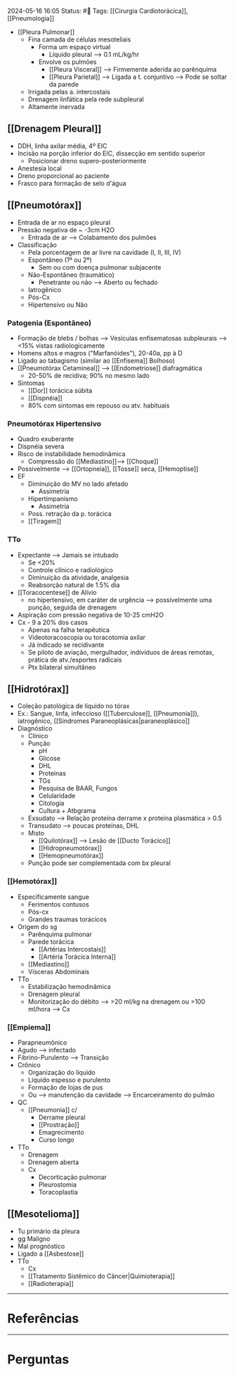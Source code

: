 2024-05-16 16:05
Status: #🌱 
Tags: [[Cirurgia Cardiotorácica]], [[Pneumologia]]
<br/>
- [[Pleura Pulmonar]]
	- Fina camada de células mesoteliais
		- Forma um espaço virtual
			- Líquido pleural --> 0.1 mL/kg/hr
		- Envolve os pulmões
			- [[Pleura Visceral]] --> Firmemente aderida ao parênquima
			- [[Pleura Parietal]] --> Ligada a t. conjuntivo --> Pode se soltar da parede
	- Irrigada pelas a. intercostais
	- Drenagem linfática pela rede subpleural
	- Altamente inervada
## [[Drenagem Pleural]]
- DDH, linha axilar média, 4º EIC
- Incisão na porção inferior do EIC, dissecção em sentido superior
	- Posicionar dreno supero-posteriormente
- Anestesia local
- Dreno proporcional ao paciente
- Frasco para formação de selo d'água
## [[Pneumotórax]]
- Entrada de ar no espaço pleural
- Pressão negativa de ~ -3cm H2O
	- Entrada de ar --> Colabamento dos pulmões
- Classificação
	- Pela porcentagem de ar livre na cavidade (I, II, III, IV)
	- Espontâneo (1º ou 2º)
		- Sem ou com doença pulmonar subjacente
	- Não-Espontâneo (traumático)
		- Penetrante ou não --> Aberto ou fechado
	- Iatrogênico
	- Pós-Cx
	- Hipertensivo ou Não
### Patogenia (Espontâneo)
- Formação de blebs / bolhas --> Vesículas enfisematosas subpleurais --> <15% vistas radiologicamente
- Homens altos e magros ("Marfanóides"), 20-40a, pp à D 
- Ligado ao tabagismo (similar ao [[Enfisema]] Bolhoso)
- [[Pneumotórax Cetamineal]] --> [[Endometriose]] diafragmática
	- 20-50% de recidiva; 90% no mesmo lado
- Sintomas
	- [[Dor]] torácica súbita
	- [[Dispnéia]]
	- 80% com sintomas em repouso ou atv. habituais
### Pneumotórax Hipertensivo
- Quadro exuberante
- Dispnéia severa
- Risco de instabilidade hemodinâmica
	- Compressão do [[Mediastino]]--> [[Choque]]
- Possivelmente --> [[Ortopneia]], [[Tosse]] seca, [[Hemoptise]]
- EF
	- Diminuição do MV no lado afetado
		- Assimetria
	- Hipertimpanismo
		- Assimetria
	- Poss. retração da p. torácica
	- [[Tiragem]]
### TTo
- Expectante --> Jamais se intubado
	- Se <20%
	- Controle clínico e radiológico
	- Diminuição da atividade, analgesia
	- Reabsorção natural de 1.5% dia
- [[Toracocentese]] de Alívio
	- no hipertensivo, em caráter de urgência --> possivelmente uma punção, seguida de drenagem
- Aspiração com pressão negativa de 10-25 cmH2O
- Cx - 9 a 20% dos casos
	- Apenas na falha terapêutica
	- Videotoracoscopia ou toracotomia axilar
	- Já indicado se recidivante
	- Se piloto de aviação, mergulhador, indivíduos de áreas remotas, prática de atv./esportes radicais
	- Ptx bilateral simultâneo
## [[Hidrotórax]]
- Coleção patológica de líquido no tórax
- Ex.: Sangue, linfa, infeccioso ([[Tuberculose]], [[Pneumonia]]), iatrogênico, [[Síndromes Paraneoplásicas|paraneoplásico]]
- Diagnóstico
	- Clínico
	- Punção
		- pH
		- Glicose
		- DHL
		- Proteínas
		- TGs
		- Pesquisa de BAAR, Fungos
		- Celularidade
		- Citologia
		- Cultura + Atbgrama
	- Exsudato --> Relação proteína derrame x proteína plasmática > 0.5
	- Transudato --> poucas proteínas, DHL
	- Misto
		- [[Quilotórax]] --> Lesão de [[Ducto Torácico]]
		- [[Hidropneumotórax]]
		- [[Hemopneumotórax]]
	- Punção pode ser complementada com bx pleural
### [[Hemotórax]]
- Especificamente sangue
	- Ferimentos contusos
	- Pós-cx
	- Grandes traumas torácicos
- Origem do sg
	- Parênquima pulmonar
	- Parede torácica
		- [[Artérias Intercostais]]
		- [[Artéria Torácica Interna]]
	- [[Mediastino]]
	- Vísceras Abdominais
- TTo
	- Estabilização hemodinâmica
	- Drenagem pleural
	- Monitorização do débito --> >20 ml/kg na drenagem ou >100 ml/hora --> Cx
### [[Empiema]]
- Parapneumônico
- Agudo --> infectado
- Fibrino-Purulento --> Transição
- Crônico
	- Organização do líquido
	- Líquido espesso e purulento
	- Formação de lojas de pus
	- Ou --> manutenção da cavidade --> Encarceiramento do pulmão
- QC
	- [[Pneumonia]] c/
		- Derrame pleural
		- [[Prostração]]
		- Emagrecimento
		- Curso longo
- TTo
	- Drenagem
	- Drenagem aberta
	- Cx
		- Decorticação pulmonar
		- Pleurostomia
		- Toracoplastia
## [[Mesotelioma]]
- Tu primário da pleura
- gg Maligno
- Mal prognóstico
- Ligado a [[Asbestose]]
- TTo
	- Cx
	- [[Tratamento Sistêmico do Câncer|Quimioterapia]]
	- [[Radioterapia]]
____
# Referências
---
# Perguntas

